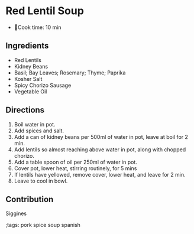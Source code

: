 # Red Lentil Soup

- 🍳Cook time: 10 min

## Ingredients

- Red Lentils
- Kidney Beans
- Basil; Bay Leaves; Rosemary; Thyme; Paprika
- Kosher Salt
- Spicy Chorizo Sausage
- Vegetable Oil

## Directions

1. Boil water in pot.
2. Add spices and salt.
3. Add a can of kidney beans per 500ml of water in pot, leave at boil for 2 min.
4. Add lentils so almost reaching above water in pot, along with chopped chorizo.
5. Add a table spoon of oil per 250ml of water in pot.
6. Cover pot, lower heat, stirring routinely, for 5 mins
7. If lentils have yellowed, remove cover, lower heat, and leave for 2 min.
8. Leave to cool in bowl.

## Contribution

Siggines

;tags: pork spice soup spanish
